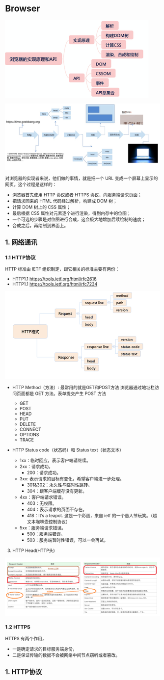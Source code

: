 # Browser

![浏览器.PNG](.\imgs\浏览器.PNG)

![浏览器工作原理.PNG](.\imgs\浏览器工作原理.PNG)

对浏览器的实现者来说，他们做的事情，就是把一个 URL 变成一个屏幕上显示的网页。这个过程是这样的：
- 浏览器首先使用 HTTP 协议或者 HTTPS 协议，向服务端请求页面；
- 把请求回来的 HTML 代码经过解析，构建成 DOM 树；
- 计算 DOM 树上的 CSS 属性；
- 最后根据 CSS 属性对元素逐个进行渲染，得到内存中的位图；
- 一个可选的步骤是对位图进行合成，这会极大地增加后续绘制的速度；
- 合成之后，再绘制到界面上。

## 1. 网络通讯
### 1.1 HTTP协议
HTTP 标准由 IETF 组织制定，跟它相关的标准主要有两份：
- HTTP1.1 https://tools.ietf.org/html/rfc2616
- HTTP1.1 https://tools.ietf.org/html/rfc7234

![HTTP格式.PNG](.\imgs\HTTP格式.PNG)
- HTTP Method（方法）: 最常用的就是GET和POST方法 浏览器通过地址栏访问页面都是 GET 方法。表单提交产生 POST 方法
    - GET
    - POST
    - HEAD
    - PUT
    - DELETE
    - CONNECT
    - OPTIONS
    - TRACE

- HTTP Status code（状态码）和 Status text（状态文本）
    - 1xx：临时回应，表示客户端请继续。
    - 2xx：请求成功。
        - 200：请求成功。
    - 3xx: 表示请求的目标有变化，希望客户端进一步处理。
        - 301&302：永久性与临时性跳转。
        - 304：跟客户端缓存没有更新。
    - 4xx：客户端请求错误。
        - 403：无权限。
        - 404：表示请求的页面不存在。
        - 418：It’s a teapot. 这是一个彩蛋，来自 ietf 的一个愚人节玩笑。（超文本咖啡壶控制协议）
    - 5xx：服务端请求错误。
        - 500：服务端错误。
        - 503：服务端暂时性错误，可以一会再试。

3. HTTP Head(HTTP头)

![RequestandResonseHeader.PNG](.\imgs\RequestandResonseHeader.PNG)

### 1.2 HTTPS
HTTPS 有两个作用，
- 一是确定请求的目标服务端身份，
- 二是保证传输的数据不会被网络中间节点窃听或者篡改。

## 1. HTTP协议
